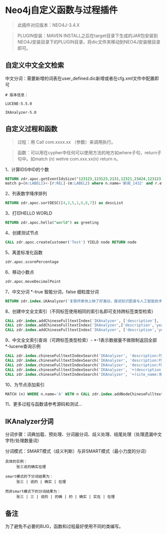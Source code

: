 # Neo4j自定义函数与过程插件

> 此插件对应版本：NEO4J-3.4.X

> PLUGIN安装：MAVEN INSTALL之后在target目录下生成的JAR包安装到NEO4J安装目录下的PLUGIN目录，将dic文件夹移动到NEO4J安装根目录即可。

## 自定义中文全文检索

中文分词：需要新增的词表在user_defined.dic新增或者在cfg.xml文件中配置即可

```
# 版本信息：
 
LUCENE-5.5.0 
     
IKAnalyzer-5.0
```

## 自定义过程和函数

>过程：用 Call com.xxxx.xx （参数）来调用执行。

>函数：可以用在cypher中任何可以使用方法的地方如where子句，return子句中。如match (n) wehre com.xxx.xx(n) return n。

1、计算IDS中ID的个数
```sql
RETURN zdr.apoc.getEventIdsSize("123123,123123,2131,12321,23424,123123,2331") as value
match p=(n:LABEL1)<-[r:REL]-(m:LABEL2) where n.name='新闻_1432' and r.eventTargetIds IS NOT NULL return p ORDER BY zdr.apoc.getEventIdsSize(r.eventTargetIds) DESC limit 10
```

2、列表数字降序排列
```sql
RETURN zdr.apoc.sortDESC([4,3,5,1,6,8,7]) as descList
```

3、打印HELLO WORLD
```sql
RETURN zdr.apoc.hello("world") as greeting
```

4、创建测试节点
```sql
CALL zdr.apoc.createCustomer('Test') YIELD node RETURN node
```

5、离差标准化函数
```sql
zdr.apoc.scorePercentage
```

6、移动小数点
```sql
zdr.apoc.moveDecimalPoint
```

7、中文分词 *-true 智能分词，false 细粒度分词
```sql
RETURN zdr.index.iKAnalyzer('复联终章快上映了好激动，据说知识图谱与人工智能技术应用到了那部电影！吖啶基氨基甲烷磺酰甲氧基苯胺是一种药嘛？',true) AS words
```

8、创建中文全文索引（不同标签使用相同的索引名即可支持跨标签类型检索）
```sql
CALL zdr.index.addChineseFulltextIndex('IKAnalyzer', ['description'], 'Loc') YIELD message RETURN message
CALL zdr.index.addChineseFulltextIndex('IKAnalyzer',['description','year'], 'Loc') YIELD message RETURN message
CALL zdr.index.addChineseFulltextIndex('IKAnalyzer', ['description','year'],'LocProvince') YIELD message RETURN message

```

9、中文全文索引查询（可跨标签类型检索）- *-1表示数据量不做限制返回全部 *-lucene查询示例 
```sql
CALL zdr.index.chineseFulltextIndexSearch('IKAnalyzer', 'description:吖啶基氨基甲烷磺酰甲氧基苯胺', 100) YIELD node RETURN node
CALL zdr.index.chineseFulltextIndexSearch('IKAnalyzer', 'description:吖啶基氨基甲烷磺酰甲氧基苯胺', 100) YIELD node,weight RETURN node,weight
CALL zdr.index.chineseFulltextIndexSearch('IKAnalyzer', 'description:吖啶基氨基甲烷磺酰甲氧基苯胺', -1) YIELD node,weight RETURN node,weight
CALL zdr.index.chineseFulltextIndexSearch('IKAnalyzer', '+(description:复联) AND -(_entity_name:美国)',10) YIELD node,weight RETURN node,weight
CALL zdr.index.chineseFulltextIndexSearch('IKAnalyzer', '+(site_name:东方网) OR +(_entity_name:东方网)',10) YIELD node,weight RETURN node,weight
```

10、为节点添加索引
```sql
MATCH (n) WHERE n.name='A' WITH n CALL zdr.index.addNodeChineseFulltextIndex(n, ['description']) RETURN *
```

11、更多过程与函数请参考源码和测试...

## IKAnalyzer分词

分词步骤：词典加载、预处理、分词器分词、歧义处理、结尾处理（处理遗漏中文字符/处理数量词）

分词模式：SMART模式（歧义判断）与非SMART模式（最小力度的分词）
```
具体的实例：
     张三说的确实在理

smart模式的下分词结果为：  
     张三 | 说的 | 确实 | 在理

而非smart模式下的分词结果为：
     张三 | 三 | 说的 | 的确 | 的 | 确实 | 实在 | 在理
```
## 备注

为了避免不必要的BUG，函数和过程最好使用不同的类编写。

